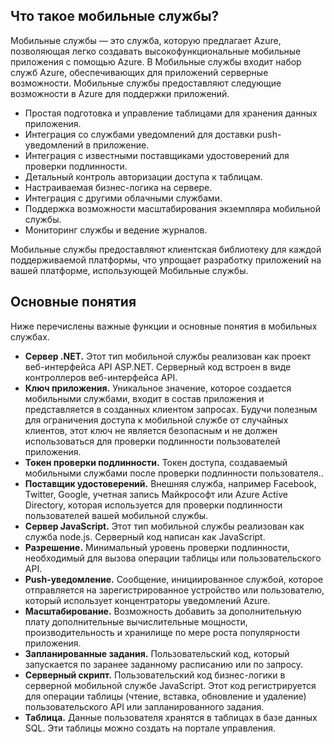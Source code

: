 ## <a name="what-is"></a>Что такое мобильные службы?

Мобильные службы — это служба, которую предлагает Azure, позволяющая легко создавать высокофункциональные мобильные приложения с помощью Azure. В Мобильные службы входит набор служб Azure, обеспечивающих для приложений серверные возможности. Мобильные службы предоставляют следующие возможности в Azure для поддержки приложений.

-   Простая подготовка и управление таблицами для хранения данных приложения.
-   Интеграция со службами уведомлений для доставки push-уведомлений в приложение.
-   Интеграция с известными поставщиками удостоверений для проверки подлинности.
-   Детальный контроль авторизации доступа к таблицам.
-   Настраиваемая бизнес-логика на сервере.
-   Интеграция с другими облачными службами.
-   Поддержка возможности масштабирования экземпляра мобильной службы.
-   Мониторинг службы и ведение журналов.

Мобильные службы предоставляют клиентская библиотеку для каждой поддерживаемой платформы, что упрощает разработку приложений на вашей платформе, использующей Мобильные службы.

## <a name="concepts"> </a>Основные понятия

Ниже перечислены важные функции и основные понятия в мобильных службах.

<!--![1][1]-->

-   **Сервер .NET.** Этот тип мобильной службы реализован как проект веб-интерфейса API ASP.NET. Серверный код встроен в виде контроллеров веб-интерфейса API.
-   **Ключ приложения.** Уникальное значение, которое создается мобильными службами, входит в состав приложения и представляется в созданных клиентом запросах. Будучи полезным для ограничения доступа к мобильной службе от случайных клиентов, этот ключ не является безопасным и не должен использоваться для проверки подлинности пользователей приложения.
-   **Токен проверки подлинности.** Токен доступа, создаваемый мобильными службами после проверки подлинности пользователя..
-   **Поставщик удостоверений.** Внешняя служба, например Facebook, Twitter, Google, учетная запись Майкрософт или Azure Active Directory, которая используется для проверки подлинности пользователей вашей мобильной службы.
-   **Сервер JavaScript.** Этот тип мобильной службы реализован как служба node.js. Серверный код написан как JavaScript.
-   **Разрешение.** Минимальный уровень проверки подлинности, необходимый для вызова операции таблицы или пользовательского API.
-   **Push-уведомление.** Сообщение, инициированное службой, которое отправляется на зарегистрированное устройство или пользователю, который использует концентраторы уведомлений Azure.
-   **Масштабирование.** Возможность добавить за дополнительную плату дополнительные вычислительные мощности, производительность и хранилище по мере роста популярности приложения.
-   **Запланированные задания.** Пользовательский код, который запускается по заранее заданному расписанию или по запросу.
-   **Серверный скрипт.** Пользовательский код бизнес-логики в серверной мобильной службе JavaScript. Этот код регистрируется для операции таблицы (чтение, вставка, обновление и удаление) пользовательского API или запланированного задания.
-   **Таблица.** Данные пользователя хранятся в таблицах в базе данных SQL. Эти таблицы можно создать на портале управления.



